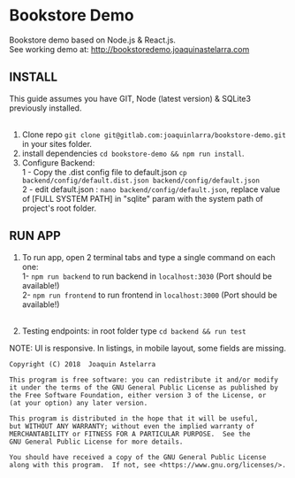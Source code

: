 # Bookstore Demo

Bookstore demo based on Node.js & React.js.<br>See working demo at: <a href="http://bookstoredemo.joaquinastelarra.com">http://bookstoredemo.joaquinastelarra.com</a>

## INSTALL

This guide assumes you have GIT, Node (latest version) & SQLite3 previously installed.<br><br>

1) Clone repo `git clone git@gitlab.com:joaquinlarra/bookstore-demo.git` in your sites folder.<br>
2) install dependencies `cd bookstore-demo && npm run install`.<br>
3) Configure Backend:<br>
    1 - Copy the .dist config file to default.json `cp backend/config/default.dist.json backend/config/default.json`<br>
    2 - edit default.json : `nano backend/config/default.json`, replace value of [FULL SYSTEM PATH] in "sqlite" param with  the system path of project's root folder.
   

## RUN APP

1) To run app, open 2 terminal tabs and type a single command on each one:<br>
    1- `npm run backend` to run backend in `localhost:3030` (Port should be available!)<br>
    2- `npm run frontend` to run frontend in `localhost:3000` (Port should be available!)<br><br>
    
2) Testing endpoints: in root folder type `cd backend && run test`<br>


NOTE:
UI is responsive. In listings, in mobile layout, some fields are missing.


    Copyright (C) 2018  Joaquin Astelarra

    This program is free software: you can redistribute it and/or modify
    it under the terms of the GNU General Public License as published by
    the Free Software Foundation, either version 3 of the License, or
    (at your option) any later version.

    This program is distributed in the hope that it will be useful,
    but WITHOUT ANY WARRANTY; without even the implied warranty of
    MERCHANTABILITY or FITNESS FOR A PARTICULAR PURPOSE.  See the
    GNU General Public License for more details.

    You should have received a copy of the GNU General Public License
    along with this program.  If not, see <https://www.gnu.org/licenses/>.
